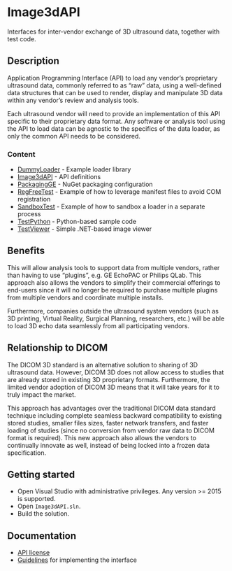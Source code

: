 # Image3dAPI
Interfaces for inter-vendor exchange of 3D ultrasound data, together with test code.

## Description
Application Programming Interface (API) to load any vendor’s proprietary ultrasound data, commonly referred to as “raw” data, using a well-defined data structures that can be used to render, display and manipulate 3D data within any vendor’s review and analysis tools.

Each ultrasound vendor will need to provide an implementation of this API specific to their proprietary data format. Any software or analysis tool using the API to load data can be agnostic to the specifics of the data loader, as only the common API needs to be considered.

### Content
* [DummyLoader](DummyLoader/) - Example loader library
* [Image3dAPI](Image3dAPI/)   - API definitions
* [PackagingGE](PackagingGE/) - NuGet packaging configuration
* [RegFreeTest](RegFreeTest/) - Example of how to leverage manifest files to avoid COM registration
* [SandboxTest](SandboxTest/) - Example of how to sandbox a loader in a separate process
* [TestPython](TestPython/)   - Python-based sample code
* [TestViewer](TestViewer/)   - Simple .NET-based image viewer

## Benefits
This will allow analysis tools to support data from multiple vendors, rather than having to use “plugins”, e.g. GE EchoPAC or Philips QLab. This approach also allows the vendors to simplify their commercial offerings to end-users since it will no longer be required to purchase multiple plugins from multiple vendors and coordinate multiple installs.

Furthermore, companies outside the ultrasound system vendors (such as 3D printing, Virtual Reality, Surgical Planning, researchers, etc.) will be able to load 3D echo data seamlessly from all participating vendors.

## Relationship to DICOM
The DICOM 3D standard is an alternative solution to sharing of 3D ultrasound data. However, DICOM 3D does not allow access to studies that are already stored in existing 3D proprietary formats. Furthermore, the limited vendor adoption of DICOM 3D means that it will take years for it to truly impact the market.

This approach has advantages over the traditional DICOM data standard technique including complete seamless backward compatibility to existing stored studies, smaller files sizes, faster network transfers, and faster loading of studies (since no conversion from vendor raw data to DICOM format is required). This new approach also allows the vendors to continually innovate as well, instead of being locked into a frozen data specification.

## Getting started
* Open Visual Studio with administrative privileges. Any version >= 2015 is supported.
* Open `Image3dAPI.sln`.
* Build the solution.

## Documentation
* [API license](LICENSE.txt)
* [Guidelines](Guidelines.md) for implementing the interface
